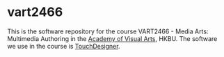 # vart2466
This is the software repository for the course VART2466 - Media Arts: Multimedia Authoring in the [Academy of Visual Arts](http://ava.hkbu.edu.hk/), HKBU. The software we use in the course is [TouchDesigner](http://derivative.ca/).
